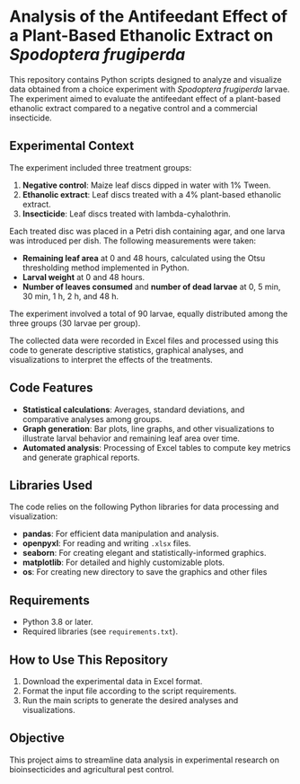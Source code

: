 # Analysis of the Antifeedant Effect of a Plant-Based Ethanolic Extract on *Spodoptera frugiperda*  

This repository contains Python scripts designed to analyze and visualize data obtained from a choice experiment with *Spodoptera frugiperda* larvae. The experiment aimed to evaluate the antifeedant effect of a plant-based ethanolic extract compared to a negative control and a commercial insecticide.  

## Experimental Context  

The experiment included three treatment groups:  
1. **Negative control**: Maize leaf discs dipped in water with 1% Tween.  
2. **Ethanolic extract**: Leaf discs treated with a 4% plant-based ethanolic extract.  
3. **Insecticide**: Leaf discs treated with lambda-cyhalothrin.  

Each treated disc was placed in a Petri dish containing agar, and one larva was introduced per dish. The following measurements were taken:  
- **Remaining leaf area** at 0 and 48 hours, calculated using the Otsu thresholding method implemented in Python.  
- **Larval weight** at 0 and 48 hours.  
- **Number of leaves consumed** and **number of dead larvae** at 0, 5 min, 30 min, 1 h, 2 h, and 48 h.  

The experiment involved a total of 90 larvae, equally distributed among the three groups (30 larvae per group).  

The collected data were recorded in Excel files and processed using this code to generate descriptive statistics, graphical analyses, and visualizations to interpret the effects of the treatments.  

## Code Features  

- **Statistical calculations**: Averages, standard deviations, and comparative analyses among groups.  
- **Graph generation**: Bar plots, line graphs, and other visualizations to illustrate larval behavior and remaining leaf area over time.  
- **Automated analysis**: Processing of Excel tables to compute key metrics and generate graphical reports.  

## Libraries Used  

The code relies on the following Python libraries for data processing and visualization:  
- **pandas**: For efficient data manipulation and analysis.  
- **openpyxl**: For reading and writing `.xlsx` files.  
- **seaborn**: For creating elegant and statistically-informed graphics.  
- **matplotlib**: For detailed and highly customizable plots.
- **os**: For creating new directory to save the graphics and other files

## Requirements  

- Python 3.8 or later.  
- Required libraries (see `requirements.txt`).  

## How to Use This Repository  

1. Download the experimental data in Excel format.  
2. Format the input file according to the script requirements.  
3. Run the main scripts to generate the desired analyses and visualizations.  

## Objective  

This project aims to streamline data analysis in experimental research on bioinsecticides and agricultural pest control.  
